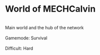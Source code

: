 # World of MECHCalvin
<br>Main world and the hub of the network</br>
<br>Gamemode: Survival</br>
<br>Difficult: Hard</br>
